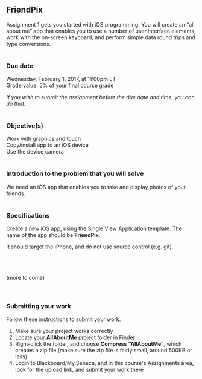 ## FriendPix

Assignment 1 gets you started with iOS programming. You will create an “all about me” app that enables you to use a number of user interface elements, work with the on-screen keyboard, and perform simple data round trips and type conversions.  
<br>

### Due date
Wednesday, February 1, 2017, at 11:00pm ET  
Grade value: 5% of your final course grade  

*If you wish to submit the assignment before the due date and time, you can do that.*  
<br>

### Objective(s)
Work with graphics and touch  
Copy/install app to an iOS device  
Use the device camera  
<br>

### Introduction to the problem that you will solve
We need an iOS app that enables you to take and display photos of your friends.  
<br>

### Specifications
Create a new iOS app, using the Single View Application template. The name of the app should be **FriendPix**. 

It should target the iPhone, and do not use source control (e.g. git).

<br><br><br>
(more to come)
<br><br><br>

### Submitting your work
Follow these instructions to submit your work:  
1. Make sure your project works correctly  
2. Locate your **AllAboutMe** project folder in Finder  
3. Right-click the folder, and choose **Compress “AllAboutMe”**, which creates a zip file (make sure the zip file is fairly small, around 500KB or less)  
4. Login to Blackboard/My.Seneca, and in this course's Assignments area, look for the upload link, and submit your work there  
